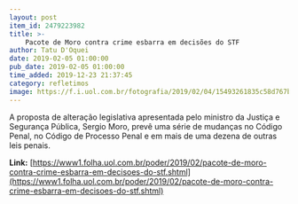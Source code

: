 ```yaml
---
layout: post
item_id: 2479223982
title: >-
    Pacote de Moro contra crime esbarra em decisões do STF
author: Tatu D'Oquei
date: 2019-02-05 01:00:00
pub_date: 2019-02-05 01:00:00
time_added: 2019-12-23 21:37:45
category: refletimos
image: https://f.i.uol.com.br/fotografia/2019/02/04/15493261835c58d767b7ddf_1549326183_3x2_rt.jpg
---
```


A proposta de alteração legislativa apresentada pelo ministro da Justiça e Segurança Pública, Sergio Moro, prevê uma série de mudanças no Código Penal, no Código de Processo Penal e em mais de uma dezena de outras leis penais.

**Link:** [https://www1.folha.uol.com.br/poder/2019/02/pacote-de-moro-contra-crime-esbarra-em-decisoes-do-stf.shtml](https://www1.folha.uol.com.br/poder/2019/02/pacote-de-moro-contra-crime-esbarra-em-decisoes-do-stf.shtml)

